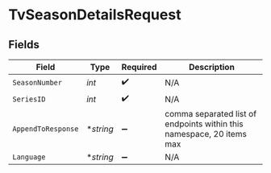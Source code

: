 # TvSeasonDetailsRequest


## Fields

| Field                                                                 | Type                                                                  | Required                                                              | Description                                                           |
| --------------------------------------------------------------------- | --------------------------------------------------------------------- | --------------------------------------------------------------------- | --------------------------------------------------------------------- |
| `SeasonNumber`                                                        | *int*                                                                 | :heavy_check_mark:                                                    | N/A                                                                   |
| `SeriesID`                                                            | *int*                                                                 | :heavy_check_mark:                                                    | N/A                                                                   |
| `AppendToResponse`                                                    | **string*                                                             | :heavy_minus_sign:                                                    | comma separated list of endpoints within this namespace, 20 items max |
| `Language`                                                            | **string*                                                             | :heavy_minus_sign:                                                    | N/A                                                                   |